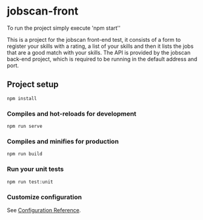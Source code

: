 # jobscan-front

To run the project simply execute 'npm start''

This is a project for the jobscan front-end test, it consists of a form to register your skills with a rating, a list of your skills and then it lists the jobs that are a good match with your skills. The API is provided by the jobscan back-end project, which is required to be running in the default address and port.


## Project setup
```
npm install
```

### Compiles and hot-reloads for development
```
npm run serve
```

### Compiles and minifies for production
```
npm run build
```

### Run your unit tests
```
npm run test:unit
```

### Customize configuration
See [Configuration Reference](https://cli.vuejs.org/config/).
